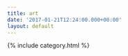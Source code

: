 ```yaml
---
title: art
date: '2017-01-21T12:24:00.000+00:00'
layout: default
---
```


{% include category.html %}